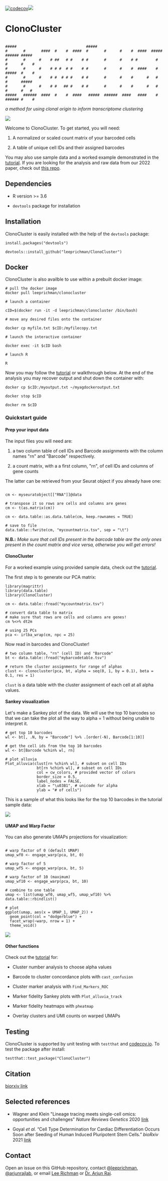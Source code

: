 [![codecov](https://codecov.io/gh/leeprichman/ClonoCluster/branch/main/graph/badge.svg?token=GBJDQCGAWZ)](https://codecov.io/gh/leeprichman/ClonoCluster)![](https://img.shields.io/docker/pulls/leeprichman/clonocluster)
# ClonoCluster

```

#####                               #####                                           
#       #       ####  #    #  ####  #       #      #    #  ####  ##### ###### #####  
#       #      #    # ##   # #    # #       #      #    # #        #   #      #    #
#       #      #    # # #  # #    # #       #      #    #  ####    #   #####  #    #
#       #      #    # #  # # #    # #       #      #    #      #   #   #      #####  
#       #      #    # #   ## #    # #       #      #    #      #   #   #      #   #  
#####   ######  ####  #    #  ####   #####  ######  ####   ####    #   ###### #    #

```
*a method for using clonal origin to inform transcriptome clustering*

![](https://github.com/leeprichman/ClonoCluster/blob/main/readme_fig.png)

Welcome to ClonoCluster. To get started, you will need:

  1. A normalized or scaled count matrix of your barcoded cells

  2. A table of unique cell IDs and their assigned barcodes

You may also use sample data and a worked example demonstrated in the [tutorial](https://htmlpreview.github.io/?https://github.com/leeprichman/ClonoCluster/blob/main/Tutorial.html). If you are looking for the analysis and raw data from our 2022 paper, check out [this repo](https://github.com/leeprichman/ClonoCluster_paper).

## Dependencies

  * R version >= 3.6

  * `devtools` package for installation

## Installation

ClonoCluster is easily installed with the help of the `devtools` package:

```
install.packages("devtools")

devtools::install_github("leeprichman/ClonoCluster")
```

## Docker

ClonoCluster is also availble to use within a prebuilt docker image:

```
# pull the docker image
docker pull leeprichman/clonocluster

# launch a container

cID=$(docker run -it -d leeprichman/clonocluster /bin/bash)

# move any desired files onto the container

docker cp myfile.txt $cID:/myfilecopy.txt

# launch the interactive container

docker exec -it $cID bash

# launch R

R

```

Now you may follow the [tutorial](https://htmlpreview.github.io/?https://github.com/leeprichman/ClonoCluster/blob/main/Tutorial.html) or walkthrough below. At the end of the analysis you may recover output and shut down the container with:

```
docker cp $cID:/myoutput.txt ~/myagdockeroutput.txt

docker stop $cID

docker rm $cID

```

### Quickstart guide

#### Prep your input data

The input files you will need are:

 1. a two column table of cell IDs and Barcode assignments with the column names "rn" and "Barcode" respectively.

 2. a count matrix, with a a first column, "rn", of cell IDs and columns of gene counts

The latter can be retrieved from your Seurat object if you already have one:

```

cm <- myseuratobject[["RNA"]]@data

# transpose it so rows are cells and columns are genes
cm <- t(as.matrix(cm))

cm <- data.table::as.data.table(cm, keep.rownames = TRUE)

# save to file
data.table::fwrite(cm, "mycountmatrix.tsv", sep = "\t")

```

**N.B.:** *Make sure that cell IDs present in the barcode table are the only ones present in the count matrix and vice versa, otherwise you will get errors!*

#### ClonoCluster

For a worked example using provided sample data, check out the [tutorial](https://htmlpreview.github.io/?https://github.com/leeprichman/ClonoCluster/blob/main/Tutorial.html).

The first step is to generate our PCA matrix:

```
library(magrittr)
library(data.table)
library(ClonoCluster)

cm <- data.table::fread("mycountmatrix.tsv")

# convert data table to matrix
# make sure that rows are cells and columns are genes!
cm %<>% dt2m

# using 25 PCs
pca <- irlba_wrap(cm, npc = 25)

```

Now read in barcodes and ClonoCluster!

```
# two column table, "rn" (cell ID) and "Barcode"
bt <- data.table::fread("mybarcodetable.tsv")

# return the cluster assignments for range of alphas
clust <- clonocluster(pca, bt, alpha = seq(0, 1, by = 0.1), beta = 0.1, res = 1)

```

`clust` is a data table with the cluster assignment of each cell at all alpha values.

#### Sankey visualization

Let's make a Sankey plot of the data. We will use the top 10 barcodes so that we can take the plot all the way to alpha = 1 without being unable to interpret it.

```
# get top 10 barcodes
wl <- bt[, .N, by = "Barcode"] %>% .[order(-N), Barcode[1:10]]

# get the cell ids from the top 10 barcodes
wl <- bt[Barcode %chin% wl, rn]

# plot alluvia
Plot_alluvia(clust[rn %chin% wl], # subset on cell IDs
              bt[rn %chin% wl], # subset on cell IDs
              col = cw_colors, # provided vector of colors
              border_size = 0.5,
              label_nodes = FALSE,
              xlab = "\u03B1", # unicode for alpha
              ylab = "# of cells")

```

This is a sample of what this looks like for the top 10 barcodes in the tutorial sample data:

![](https://github.com/leeprichman/ClonoCluster/blob/main/sankey_sample.png)

#### UMAP and Warp Factor

You can also generate UMAPs projections for visualization:

```

# warp factor of 0 (default UMAP)
umap_wf0 <- engage_warp(pca, bt, 0)

# warp factor of 5
umap_wf5 <- engage_warp(pca, bt, 5)

# warp factor of 10 (maximum)
umap_wf10 <- engage_warp(pca, bt, 10)

# combine to one table
umap <- list(umap_wf0, umap_wf5, umap_wf10) %>% data.table::rbindlist()

# plot
ggplot(umap, aes(x = UMAP_1, UMAP_2)) +
  geom_point(col = "dodgerblue") +
  facet_wrap(~warp, nrow = 1) +
  theme_void()

```

![](https://github.com/leeprichman/ClonoCluster/blob/main/sample_warps.png)

#### Other functions

Check out the [tutorial](https://htmlpreview.github.io/?https://github.com/leeprichman/ClonoCluster/blob/main/Tutorial.html) for:

  * Cluster number analysis to choose alpha values

  * Barcode to cluster concordance plots with `cast_confusion`

  * Cluster marker analysis with `Find_Markers_ROC`

  * Marker fidelity Sankey plots with `Plot_alluvia_track`

  * Marker fidelity heatmaps with `pheatmap`

  * Overlay clusters and UMI counts on warped UMAPs

## Testing

ClonoCluster is supported by unit testing with `testthat` and [codecov.io](about.codecov.io). To test the package after install:

```
testthat::test_package("ClonoCluster")
```

## Citation

[biorxiv link](link)

## Selected references

  * Wagner and Klein "Lineage tracing meets single-cell omics: opportunities and challenges" *Nature Reviews Genetics* 2020 [link](https://www.nature.com/articles/s41576-020-0223-2)

  * Goyal *et al.* “Cell Type Determination for Cardiac Differentiation Occurs Soon after Seeding of Human Induced Pluripotent Stem Cells.” *bioRxiv* 2021 [link](https://doi.org/10.1101/2021.08.08.455532)

## Contact

Open an issue on this GitHub repository, contact [@leeprichman](https://github.com/leeprichman), [@arjunrajlab](https://github.com/arjunrajlab), or email [Lee Richman](leeprichman@gmail.com) or [Dr. Arjun Raj](arjunrajlaboratory@gmail.com).
